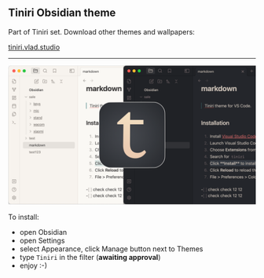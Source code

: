 ## Tiniri Obsidian theme

Part of Tiniri set. Download other themes and wallpapers:

[tiniri.vlad.studio](https://tiniri.vlad.studio/)

---

![Screenshots](og.png)

To install:

- open Obsidian
- open Settings
- select Appearance, click Manage button next to Themes
- type `Tiniri` in the filter (**awaiting approval**)
- enjoy :-)
